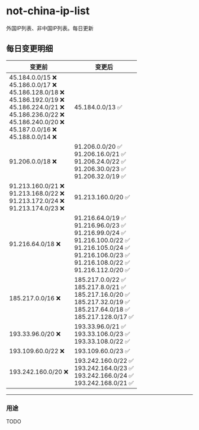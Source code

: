 # not-china-ip-list
外国IP列表、非中国IP列表。每日更新

每日变更明细
--------------------
|  变更前   | 变更后 |
|  ----  | ----  |
|  45.184.0.0/15 :x: <br> 45.186.0.0/17 :x: <br> 45.186.128.0/18 :x: <br> 45.186.192.0/19 :x: <br> 45.186.224.0/21 :x: <br> 45.186.236.0/22 :x: <br> 45.186.240.0/20 :x: <br> 45.187.0.0/16 :x: <br> 45.188.0.0/14 :x: <br> | 45.184.0.0/13 :white_check_mark: | 
|  91.206.0.0/18 :x:  | 91.206.0.0/20 :white_check_mark: <br> 91.206.16.0/21 :white_check_mark: <br> 91.206.24.0/22 :white_check_mark: <br> 91.206.30.0/23 :white_check_mark: <br> 91.206.32.0/19 :white_check_mark: <br>  | 
|  91.213.160.0/21 :x: <br> 91.213.168.0/22 :x: <br> 91.213.172.0/24 :x: <br> 91.213.174.0/23 :x: <br> | 91.213.160.0/20 :white_check_mark: | 
|  91.216.64.0/18 :x:  | 91.216.64.0/19 :white_check_mark: <br> 91.216.96.0/23 :white_check_mark: <br> 91.216.99.0/24 :white_check_mark: <br> 91.216.100.0/22 :white_check_mark: <br> 91.216.105.0/24 :white_check_mark: <br> 91.216.106.0/23 :white_check_mark: <br> 91.216.108.0/22 :white_check_mark: <br> 91.216.112.0/20 :white_check_mark: <br>  | 
|  185.217.0.0/16 :x:  | 185.217.0.0/22 :white_check_mark: <br> 185.217.8.0/21 :white_check_mark: <br> 185.217.16.0/20 :white_check_mark: <br> 185.217.32.0/19 :white_check_mark: <br> 185.217.64.0/18 :white_check_mark: <br> 185.217.128.0/17 :white_check_mark: <br>  | 
|  193.33.96.0/20 :x:  | 193.33.96.0/21 :white_check_mark: <br> 193.33.106.0/23 :white_check_mark: <br> 193.33.108.0/22 :white_check_mark: <br>  | 
|  193.109.60.0/22 :x:  | 193.109.60.0/23 :white_check_mark: | 
|  193.242.160.0/20 :x:  | 193.242.160.0/22 :white_check_mark: <br> 193.242.164.0/23 :white_check_mark: <br> 193.242.166.0/24 :white_check_mark: <br> 193.242.168.0/21 :white_check_mark: <br>  | 

--------------------
### 用途
TODO
